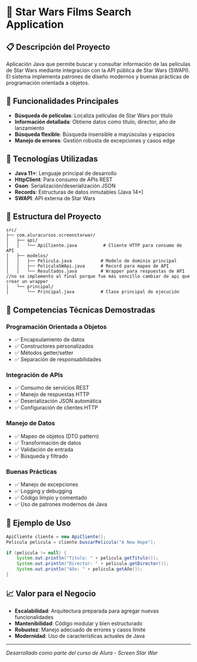# 🌟 Star Wars Films Search Application

## 📋 Descripción del Proyecto
Aplicación Java que permite buscar y consultar información de las películas de Star Wars mediante integración con la API pública de Star Wars (SWAPI). El sistema implementa patrones de diseño modernos y buenas prácticas de programación orientada a objetos.

## 🎯 Funcionalidades Principales
- **Búsqueda de películas**: Localiza películas de Star Wars por título
- **Información detallada**: Obtiene datos como título, director, año de lanzamiento
- **Búsqueda flexible**: Búsqueda insensible a mayúsculas y espacios
- **Manejo de errores**: Gestión robusta de excepciones y casos edge

## 🔧 Tecnologías Utilizadas
- **Java 11+**: Lenguaje principal de desarrollo
- **HttpClient**: Para consumo de APIs REST
- **Gson**: Serialización/deserialización JSON
- **Records**: Estructuras de datos inmutables (Java 14+)
- **SWAPI**: API externa de Star Wars

## 📁 Estructura del Proyecto
```
src/
├── com.aluracursos.screenstarwar/
│   ├── api/
│   │   └── ApiCliente.java          # Cliente HTTP para consumo de API
│   ├── modelos/
│   │   ├── Pelicula.java           # Modelo de dominio principal
│   │   ├── PeliculaSWApi.java      # Record para mapeo de API
│   │   └── Resultados.java         # Wrapper para respuestas de API //no se implemento al final porque fue más sencillo cambiar de api que crear un wrapper
│   └── principal/
│       └── Principal.java          # Clase principal de ejecución
```

## 💼 Competencias Técnicas Demostradas

### Programación Orientada a Objetos
- ✅ Encapsulamiento de datos
- ✅ Constructores personalizados
- ✅ Métodos getter/setter
- ✅ Separación de responsabilidades

### Integración de APIs
- ✅ Consumo de servicios REST
- ✅ Manejo de respuestas HTTP
- ✅ Deserialización JSON automática
- ✅ Configuración de clientes HTTP

### Manejo de Datos
- ✅ Mapeo de objetos (DTO pattern)
- ✅ Transformación de datos
- ✅ Validación de entrada
- ✅ Búsqueda y filtrado

### Buenas Prácticas
- ✅ Manejo de excepciones
- ✅ Logging y debugging
- ✅ Código limpio y comentado
- ✅ Uso de patrones modernos de Java

## 🚀 Ejemplo de Uso
```java
ApiCliente cliente = new ApiCliente();
Pelicula pelicula = cliente.buscarPelicula("A New Hope");

if (pelicula != null) {
    System.out.println("Título: " + pelicula.getTitulo());
    System.out.println("Director: " + pelicula.getDirector());
    System.out.println("Año: " + pelicula.getAño());
}
```

## 📈 Valor para el Negocio
- **Escalabilidad**: Arquitectura preparada para agregar nuevas funcionalidades
- **Mantenibilidad**: Código modular y bien estructurado
- **Robustez**: Manejo adecuado de errores y casos límite
- **Modernidad**: Uso de características actuales de Java



---
*Desarrollado como parte del curso de Alura - Screen Star War*
